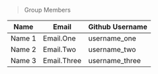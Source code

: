 >Group Members
>
| Name     | Email   | Github Username |
|----------|---------|-----------------|
| Name 1   | Email.One | username_one  |
| Name 2   | Email.Two | username_two  |
| Name 3   | Email.Three | username_three |

